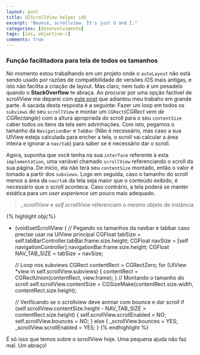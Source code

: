 ```yaml
---
layout: post
title: UIScrollView helper iOS
excerpt: "Bounce, scrollview. It's just U and I."
categories: [desenvolvimento]
tags: [ios, objective-c]
comments: true
---
```


### Função facilitadora para tela de todos os tamanhos
No momento estou trabalhando em um projeto onde o `autoLayout` não está sendo usado por razões de compatibilidade de versões iOS mais antigas, e isto não facilita a criação de layout. Mas claro, nem tudo é um pesadelo quando o **StackOverflow** te abraça. Ao procurar por uma opção factível de scrollView me deparei com [este post](http://stackoverflow.com/questions/2944294/how-i-auto-size-a-uiscrollview-to-fit-the-content) que adiantou meu trabaho em grande parte. A sacada desta resposta é a seguinte: Fazer um loop em todos os `subviews` do seu `scrollView` e montar um `CGRect`(*CGRect vem de CGRectangle*) com a altura apropriada do scroll para o seu `contentSize` caber todos os itens da tela sem advinhações. Com isto, pegamos o tamanho da `NavigationBar` e `TabBar` (Não é necessário, mas caso a sua UIView esteja calculada para encher a tela, o scroll vai calcular a área inteira e ignorar a `nav/tab`) para saber se é necessário dar o scroll.

Agora, suponha que você tenha na sua `interface` referente à esta `implementation`, uma variável chamado `scrollView` referenciando o scroll da sua página. De início, ela não terá seu `contentSize` montado, então o valor é tomado a partir dos `subviews`. Logo em seguida, caso o tamanho do scroll menos a área da `nav/tab` da tela seja maior que o conteúdo exibido, é necessário que o scroll aconteca. Caso contrário, a tela poderá se manter estática para um *user experience* um pouco mais adequado.

> *_scrollView* e *self.scrollView* referenciam o mesmo objeto de instância

{% highlight objc%}
- (void)setScrollView {
    // Pegando os tamanhos da navbar e tabbar caso precise usar na UIView principal
    CGFloat tabSize = self.tabBarController.tabBar.frame.size.height;
    CGFloat navSize = [self navigationController].navigationBar.frame.size.height;
    CGFloat NAV_TAB_SIZE = tabSize + navSize;

    // Loop nos subviews
    CGRect contentRect = CGRectZero;
    for (UIView *view in self.scrollView.subviews) {
        contentRect = CGRectUnion(contentRect, view.frame);
    }
    // Montando o tamanho do scroll
    self.scrollView.contentSize = CGSizeMake(contentRect.size.width, contentRect.size.height);

    // Verificando se o scrollview deve animar com bounce e dar scroll
    if (self.scrollView.contentSize.height - NAV_TAB_SIZE > contentRect.size.height) {
        self.scrollView.scrollEnabled = NO;
        self.scrollView.bounces = NO;
    } else {
        _scrollView.bounces = YES;
        _scrollView.scrollEnabled = YES;
    }
{% endhighlight %}

É só isso que temos sobre o scrollView hoje. Uma pequena ajuda não faz mal. Um abraço!
